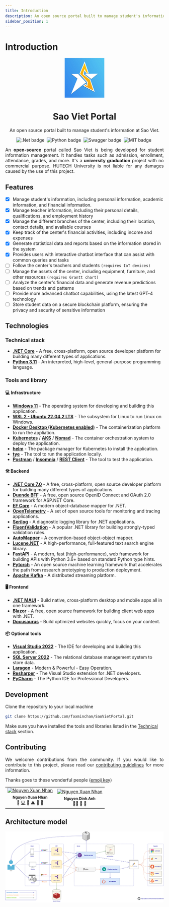 ```yaml
---
title: Introduction
description: An open source portal built to manage student's information at Sao Viet.
sidebar_position: 1
---
```


# Introduction

<div align="center">
    <img src="https://raw.githubusercontent.com/foxminchan/SaoVietPortal/main/docs/static/img/logo.jpg" width="25%" alt="Logo" />
    <h1>Sao Viet Portal</h1>
    <p>An open source portal built to manage student's information at Sao Viet.</p>
    <img src="https://img.shields.io/badge/.NET%20Core-7.0-%238338ec?style=for-the-badge&logo=appveyor" alt=".Net badge"/>&nbsp;
	<img src="https://img.shields.io/badge/Python-3.11-blue?style=for-the-badge&logo=appveyor" alt="Python badge"/>&nbsp;
	<img src="https://img.shields.io/badge/swagger-valid-green?style=for-the-badge&logo=appveyor" alt="Swagger badge"/>&nbsp;
    <img src="https://img.shields.io/badge/license-MIT-blue.svg?style=for-the-badge&logo=appveyor" alt="MIT badge"/>&nbsp;
</div>

<p align="justify">
An <b>open-source</b> portal called Sao Viet is being developed for student information management. It handles tasks such as admission, enrollment, attendance, grades, and more. It's a <b>university graduation</b> project with no commercial purpose. HUTECH University is not liable for any damages caused by the use of this project.
</p>

## Features

- [x] Manage student's information, including personal information, academic information, and financial information.
- [x] Manage teacher information, including their personal details, qualifications, and employment history
- [x] Manage the different branches of the center, including their location, contact details, and available courses
- [x] Keep track of the center's financial activities, including income and expenses
- [x] Generate statistical data and reports based on the information stored in the system
- [x] Provides users with interactive chatbot interface that can assist with common queries and tasks
- [ ] Follow the center's teachers and students `(requires IoT devices)`
- [ ] Manage the assets of the center, including equipment, furniture, and other resources `(requires Grantt chart)`
- [ ] Analyze the center's financial data and generate revenue predictions based on trends and patterns
- [ ] Provide more advanced chatbot capabilities, using the latest GPT-4 technology
- [ ] Store student data on a secure blockchain platform, ensuring the privacy and security of sensitive information

## Technologies

### Technical stack

- **[.NET Core](https://dotnet.microsoft.com/download/dotnet/7.0)** - A free, cross-platform, open source developer platform for building many different types of applications.
- **[Python 3.11](https://www.python.org/downloads/release/python-3110/)** - An interpreted, high-level, general-purpose programming language.

### Tools and library

#### 💻 Infrastructure

- **[Windows 11](https://www.microsoft.com/en-us/windows/windows-11)** - The operating system for developing and building this application.
- **[WSL 2 - Ubuntu 22.04.2 LTS](https://docs.microsoft.com/en-us/windows/wsl/install)** - The subsystem for Linux to run Linux on Windows.
- **[Docker Desktop (Kubernetes enabled)](https://www.docker.com/products/docker-desktop)** - The containerization platform to run the appliation.
- **[Kubernetes](https://kubernetes.io/)** / **[AKS](https://azure.microsoft.com/en-us/services/kubernetes-service/)** / **[Nomad](http://www.nomadproject.io/)** - The container orchestration system to deploy the application.
- **[helm](https://helm.sh/)** - The package manager for Kubernetes to install the application.
- **[tye](https://github.com/dotnet/tye)** - The tool to run the application locally.
- **[Postman](https://www.postman.com/)** / **[Insomnia](https://insomnia.rest/)** / **[REST Client](https://marketplace.visualstudio.com/items?itemName=humao.rest-client)** - The tool to test the application.

#### 🛠️ Backend

- **[.NET Core 7.0](https://dotnet.microsoft.com/download/dotnet/7.0)** - A free, cross-platform, open source developer platform for building many different types of applications.
- **[Duende BFF](https://duendesoftware.com/products/identityserver)** - A free, open source OpenID Connect and OAuth 2.0 framework for ASP.NET Core.
- **[EF Core](https://docs.microsoft.com/en-us/ef/core/)** - A modern object-database mapper for .NET.
- **[OpenTelemetry](https://opentelemetry.io/)** - A set of open source tools for monitoring and tracing applications.
- **[Serilog](https://serilog.net/)** - A diagnostic logging library for .NET applications.
- **[FluentValidation](https://fluentvalidation.net/)** - A popular .NET library for building strongly-typed validation rules.
- **[AutoMapper](https://automapper.org/)** - A convention-based object-object mapper.
- **[Lucene.NET](https://lucenenet.apache.org/)** - A high-performance, full-featured text search engine library.
- **[FastAPI](https://fastapi.tiangolo.com/)** - A modern, fast (high-performance), web framework for building APIs with Python 3.6+ based on standard Python type hints.
- **[Pytorch](https://pytorch.org/)** - An open source machine learning framework that accelerates the path from research prototyping to production deployment.
- **[Apache Kafka](https://kafka.apache.org/)** - A distributed streaming platform.

#### 🖥️ Frontend

- **[.NET MAUI](https://dotnet.microsoft.com/en-us/apps/maui)** - Build native, cross-platform desktop and mobile apps all in one framework.
- **[Blazor](https://dotnet.microsoft.com/apps/aspnet/web-apps/blazor)** - A free, open source framework for building client web apps with .NET.
- **[Docusaurus](https://docusaurus.io/)** - Build optimized websites quickly, focus on your content.

#### 📦 Optional tools

- **[Visual Studio 2022](https://visualstudio.microsoft.com/vs/)** - The IDE for developing and building this application.
- **[SQL Server 2022](https://www.microsoft.com/en-us/sql-server/sql-server-downloads)** - The relational database management system to store data.
- **[Laragon](https://laragon.org/)** - Modern & Powerful - Easy Operation.
- **[Resharper](https://www.jetbrains.com/resharper/)** - The Visual Studio extension for .NET developers.
- **[PyCharm](https://www.jetbrains.com/pycharm/)** - The Python IDE for Professional Developers.

## Development

Clone the repository to your local machine

```bash
git clone https://github.com/foxminchan/SaoVietPortal.git
```

Make sure you have installed the tools and libraries listed in the [Technical stack](#technical-stack) section.

## Contributing

<p align="justify">
We welcome contributions from the community. If you would like to contribute to this project, please read our <a href="https://github.com/foxminchan/SaoVietPortal/blob/main/.github/CONTRIBUTING.md">contributing guidelines</a> for more information.
</p>

Thanks goes to these wonderful people ([emoji key](https://allcontributors.org/docs/en/emoji-key))

<table class="center">
  <tbody>
    <tr>
      <td align="center">
        <a href="https://github.com/foxminchan">
          <img src="https://avatars.githubusercontent.com/u/56079798?v=4?s=100" width="150px;" alt="Nguyen Xuan Nhan" />
          <br />
          <sub>
            <b>Nguyen Xuan Nhan</b>
          </sub>
        </a>
        <br />
				<span title="Ideas, Planning, & Feedback">🤔</span>
        <a href="https://github.com/foxminchan/SaoVietAPI/commits?author=foxminchan" title="Code">💻</a>
				<span title="Documentation">📖</span>
				<span title="Tests">⚠️</span>
				<span title="Maintenance">🚧</span>
				<span title="Bug reports">🐛</span>
      </td>
      <td align="center">
        <a href="https://github.com/lycaphe8x">
          <img src="https://avatars.githubusercontent.com/u/3860060?v=4?s=100" width="150px;" alt="Nguyen Xuan Nhan" />
          <br />
          <sub>
            <b>Nguyen Dinh Anh</b>
          </sub>
        </a>
        <br />
        <span title="Guide">🧑‍🏫</span>
				<span title="Business">💼</span>
				<span title="User testing">📓</span>
      </td>
    </tr>
  </tbody>
</table>

## Architecture model

![Architecture model](./../static/img/overview_architechture.png)
